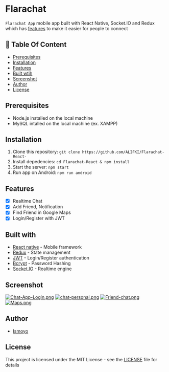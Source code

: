 # Flarachat


`Flarachat App` mobile app built with React Native, Socket.IO and Redux which has [features](https://github.com/ALIFKI/Flarachat-React-#features) to make it easier for people to connect
## :memo: Table Of Content
* [Prerequisites](https://github.com/ALIFKI/Flarachat-React-#prerequisites)
* [Installation](https://github.com/ALIFKI/Flarachat-React-#installation)
* [Features](https://github.com/ALIFKI/Flarachat-React-#features)
* [Built wtih](https://github.com/ALIFKI/Flarachat-React-#features)
* [Screenshot](https://github.com/ALIFKI/Flarachat-React-#Screenshot)
* [Author](https://github.com/ALIFKI/Flarachat-React-#author)
* [License](https://github.com/ALIFKI/Flarachat-React-#license)


## Prerequisites
- Node.js installed on the local machine
- MySQL intalled on the local machine (ex. XAMPP)
## Installation
1. Clone this repository:
    `git clone https://github.com/ALIFKI/Flarachat-React-`
2. Install depedencies:
    `cd Flarachat-React & npm install`
3. Start the server:
    `npm start`
5. Run app on Android:
    `npm run android`

## Features
- [x] Realtime Chat
- [x] Add Friend, Notification
- [x] Find Friend in Google Maps
- [x] Login/Register with JWT

## Built with
- [React native](https://reactnative.dev/) - Mobile framework
- [Redux](https://redux.js.org/) - State management
- [JWT](https://jwt.io/) - Login/Register authentication
- [Bcrypt](https://github.com/kelektiv/node.bcrypt.js) - Password Hashing
- [Socket.IO](https://socket.io/) - Realtime engine

## Screenshot

[![Chat-App-Login.png](https://i.postimg.cc/HxB7VzQn/Chat-App-Login.png)](https://postimg.cc/0MKN4pX1)
[![chat-personal.png](https://i.postimg.cc/sxxGSWcc/chat-personal.png)](https://postimg.cc/vxRmwcCg)
[![Friend-chat.png](https://i.postimg.cc/Fz6dxKCQ/Friend-chat.png)](https://postimg.cc/xNK1f9Ss)
[![Maps.png](https://i.postimg.cc/v82VyPYS/Maps.png)](https://postimg.cc/Hj5x497Q)

## Author
- [Ismoyo](https://github.com/ismoyo23)
## License
This project is licensed under the MIT License - see the [LICENSE](https://github.com/ALIFKI/Flarachat-React-/master/LICENSE) file for details
